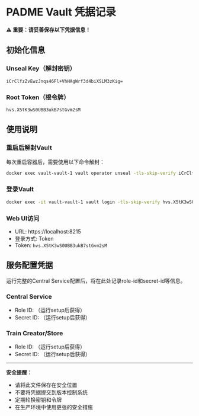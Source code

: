 # PADME Vault 凭据记录

**⚠️ 重要：请妥善保存以下凭据信息！**

## 初始化信息

### Unseal Key（解封密钥）
```
iCrClfzZvEwzJnqs46Fl+VhHAgWrf3d4biXSLM3zKig=
```

### Root Token（根令牌）
```
hvs.X5tK3wS0UBB3ukB7stGvm2sM
```

## 使用说明

### 重启后解封Vault
每次重启容器后，需要使用以下命令解封：
```bash
docker exec vault-vault-1 vault operator unseal -tls-skip-verify iCrClfzZvEwzJnqs46Fl+VhHAgWrf3d4biXSLM3zKig=
```

### 登录Vault
```bash
docker exec -it vault-vault-1 vault login -tls-skip-verify hvs.X5tK3wS0UBB3ukB7stGvm2sM
```

### Web UI访问
- URL: https://localhost:8215
- 登录方式: Token
- Token: `hvs.X5tK3wS0UBB3ukB7stGvm2sM`

## 服务配置凭据

运行完整的Central Service配置后，将在此处记录role-id和secret-id等信息。

### Central Service
- Role ID: （运行setup后获得）
- Secret ID: （运行setup后获得）

### Train Creator/Store
- Role ID: （运行setup后获得）
- Secret ID: （运行setup后获得）

---

**安全提醒**：
- 请将此文件保存在安全位置
- 不要将凭据提交到版本控制系统
- 定期轮换密钥和令牌
- 在生产环境中使用更强的安全措施
